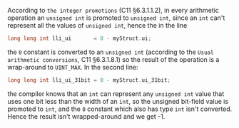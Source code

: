 According to `the integer promotions` (C11 §6.3.1.1.2), in every arithmetic operation an `unsigned int` is promoted to `unsigned int`, since an `int` can't represent all the values of `unsigned int`, hence the in the line
```c
long long int lli_ui       = 0 - myStruct.ui;
```
the `0` constant is converted to an `unsigned int` (according to the `Usual arithmetic conversions`, C11 §6.3.1.8.1) so the result of the operation is a wrap-around to `UINT_MAX`.
In the second line:
```c
long long int lli_ui_31bit = 0 - myStruct.ui_31bit;
```
the compiler knows that an `int` can represent any `unsigned int` value that uses one bit less than the width of an `int`, so the unsigned bit-field value is promoted to `int`, and the `0` constant which also has type `int` isn't converted. Hence the result isn't wrapped-around and we get -1.
